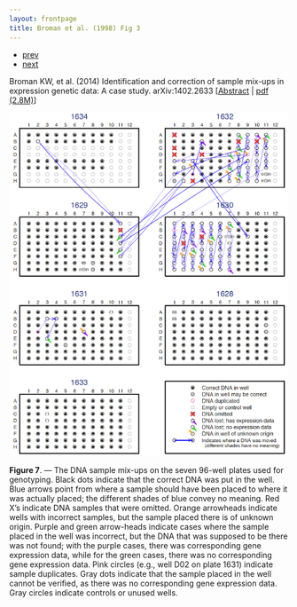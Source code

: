 ```yaml
---
layout: frontpage
title: Broman et al. (1998) Fig 3
---
```


<div class="navbar">
  <div class="navbar-inner">
      <ul class="nav">
          <li><a href="rqtlexper_fig2.html">prev</a></li>
          <li><a href="phyloqtl_fig2.html">next</a></li>
      </ul>
  </div>
</div>

Broman KW, et al. (2014)
Identification and correction of sample mix-ups in expression
genetic data: A case study. arXiv:1402.2633
\[[Abstract](http://arxiv.org/abs/1402.2633) | [pdf (2.8M)](http://arxiv.org/pdf/1402.2633v1.pdf)\]

![Broman et al. (2014) Fig 7](../../assets/bigpubpics/samplemixups_fig7_lg.png)

**Figure 7**. &mdash; The DNA sample mix-ups on the seven 96-well plates used
for genotyping. Black dots indicate that the correct DNA was put in
the well. Blue arrows point from where a sample should have been
placed to where it was actually placed; the different shades of blue
convey no meaning. Red X&rsquo;s indicate DNA samples that were omitted.
Orange arrowheads indicate wells with incorrect samples, but the
sample placed there is of unknown origin. Purple and green
arrow-heads indicate cases where the sample placed in the well was
incorrect, but the DNA that was supposed to be there was not found;
with the purple cases, there was corresponding gene expression data,
while for the green cases, there was no corresponding gene
expression data. Pink circles (e.g., well D02 on plate 1631)
indicate sample duplicates. Gray dots indicate that the sample
placed in the well cannot be verified, as there was no corresponding
gene expression data. Gray circles indicate controls or unused
wells.
